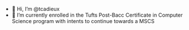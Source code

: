 - 👋 Hi, I’m @tcadieux
- 🌱 I’m currently enrolled in the Tufts Post-Bacc Certificate in Computer Science program with intents to continue towards a MSCS


<!---
tcadieux/tcadieux is a ✨ special ✨ repository because its `README.md` (this file) appears on your GitHub profile.
You can click the Preview link to take a look at your changes.
--->
